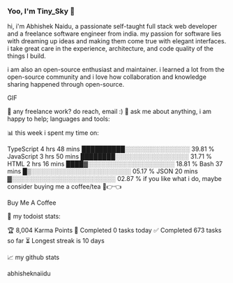 ### Yoo, I'm Tiny_Sky 👋

hi, i'm Abhishek Naidu, a passionate self-taught full stack web developer and a freelance software engineer from india. my passion for software lies with dreaming up ideas and making them come true with elegant interfaces. i take great care in the experience, architecture, and code quality of the things I build.

i am also an open-source enthusiast and maintainer. i learned a lot from the open-source community and i love how collaboration and knowledge sharing happened through open-source.

GIF

💼 any freelance work? do reach, email :)
💬 ask me about anything, i am happy to help;
languages and tools:

         

📊 this week i spent my time on:

TypeScript       4 hrs 48 mins   ██████████░░░░░░░░░░░░░░░   39.81 %
JavaScript       3 hrs 50 mins   ████████░░░░░░░░░░░░░░░░░   31.71 %
HTML             2 hrs 16 mins   ████▓░░░░░░░░░░░░░░░░░░░░   18.81 %
Bash             37 mins         █▒░░░░░░░░░░░░░░░░░░░░░░░   05.17 %
JSON             20 mins         ▓░░░░░░░░░░░░░░░░░░░░░░░░   02.87 %
if you like what i do, maybe consider buying me a coffee/tea 🥺👉👈

Buy Me A Coffee

🚧 my todoist stats:

🏆 8,004 Karma Points
🌸 Completed 0 tasks today
✅ Completed 673 tasks so far
⏳ Longest streak is 10 days

📈 my github stats

abhisheknaiidu
